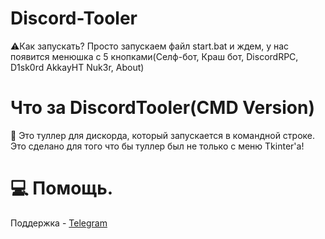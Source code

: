 # Discord-Tooler

⚠️Как запускать? Просто запускаем файл start.bat и ждем, у нас появится менюшка с 5 кнопками(Селф-бот, Краш бот, DiscordRPC, D1sk0rd AkkayHT Nuk3r, About)
# Что за DiscordTooler(CMD Version)

:page_facing_up: Это туллер для дискорда, который запускается в командной строке. Это сделано для того что бы туллер был не только с меню Tkinter'а!
# 💻 Помощь.
Поддержка - [Telegram](https://t.me/UcKAHDEP)

